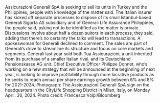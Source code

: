 Assicurazioni Generali SpA is seeking to sell its units in Turkey and the Philippines, people with knowledge of the matter said.
The Italian insurer has kicked off separate processes to dispose of its small Istanbul-based Generali Sigorta AS subsidiary and of Generali Life Assurance Philippines, the people said, asking not to be identified as the matter is private. Discussions involve about half a dozen suitors in each process, they said, adding that there’s no certainty the talks will lead to transactions.
A spokeswoman for Generali declined to comment.
The sales are part of Generali’s drive to streamline its structure and focus on core markets and segments. Generali last year sold both Tua Assicurazioni, a unit inherited from its purchase of a smaller Italian rival, and its Deutschland Pensionskasse AG unit.
Chief Executive Officer Philippe Donnet, who’s working on a new strategy that will be announced at the beginning of next year, is looking to improve profitability through more lucrative products as he seeks to reach annual per share earnings growth between 6% and 8% for 2021-2024.
Photograph: The Assicurazioni Generali SpA sign on the headquarters in the CityLife Shopping District in Milan, Italy, on Monday April. 30, 2024. Photo credit: Francesca Volpi/Bloomberg
